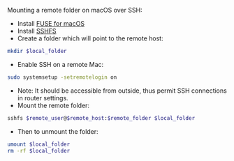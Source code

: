 Mounting a remote folder on macOS over SSH:
- Install [FUSE for macOS](https://osxfuse.github.io)
- Install [SSHFS](https://osxfuse.github.io)
- Create a folder which will point to the remote host:
```bash
mkdir $local_folder
```
- Enable SSH on a remote Mac:
```bash
sudo systemsetup -setremotelogin on
```
- Note: It should be accessible from outside, thus permit SSH connections in router settings.
- Mount the remote folder:
```bash
sshfs $remote_user@$remote_host:$remote_folder $local_folder
```
- Then to unmount the folder:
```bash
umount $local_folder
rm -rf $local_folder
```
